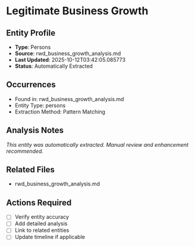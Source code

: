 # Legitimate Business Growth

## Entity Profile
- **Type**: Persons
- **Source**: rwd_business_growth_analysis.md
- **Last Updated**: 2025-10-12T03:42:05.085773
- **Status**: Automatically Extracted

## Occurrences
- Found in: rwd_business_growth_analysis.md
- Entity Type: persons
- Extraction Method: Pattern Matching

## Analysis Notes
*This entity was automatically extracted. Manual review and enhancement recommended.*

## Related Files
- rwd_business_growth_analysis.md

## Actions Required
- [ ] Verify entity accuracy
- [ ] Add detailed analysis
- [ ] Link to related entities
- [ ] Update timeline if applicable
